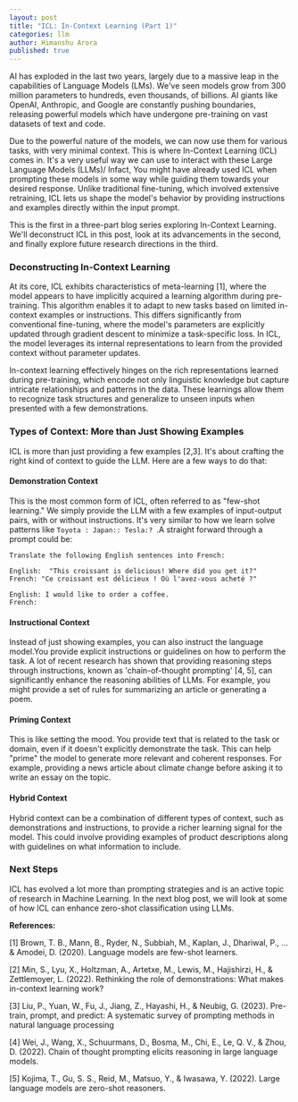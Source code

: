 ```yaml
---
layout: post
title: "ICL: In-Context Learning (Part 1)"
categories: llm
author: Himanshu Arora
published: true
---
```




AI has exploded in the last two years, largely due to a massive leap in the capabilities of Language Models (LMs). We've seen models grow from 300 million parameters to hundreds, even thousands, of billions. AI giants like OpenAI, Anthropic, and Google are constantly pushing boundaries, releasing powerful models which have undergone pre-training on vast datasets of text and code.

Due to the powerful nature of the models, we can now use them for various tasks, with very minimal context. This is where In-Context Learning (ICL) comes in. It's a very useful way we can use to interact with these Large Language Models (LLMs)/ Infact, You might have already used ICL when prompting these models in some way while guiding them towards your desired response. Unlike traditional fine-tuning, which involved extensive retraining, ICL lets us shape the model's behavior by providing instructions and examples directly within the input prompt.

This is the first in a three-part blog series exploring In-Context Learning. We'll deconstruct ICL in this post, look at its advancements in the second, and finally explore future research directions in the third.

### Deconstructing In-Context Learning

At its core, ICL exhibits characteristics of meta-learning [1], where the model appears to have implicitly acquired a learning algorithm during pre-training. This algorithm enables it to adapt to new tasks based on limited in-context examples or instructions. This differs significantly from conventional fine-tuning, where the model's parameters are explicitly updated through gradient descent to minimize a task-specific loss. In ICL, the model leverages its internal representations to learn from the provided context without parameter updates.

In-context learning effectively hinges on the rich representations learned during pre-training, which encode not only linguistic knowledge but capture intricate relationships and patterns in the data. These learnings allow them to recognize task structures and generalize to unseen inputs when presented with a few demonstrations.


### Types of Context: More than Just Showing Examples

ICL is more than just providing a few examples [2,3]. It's about crafting the right kind of context to guide the LLM. Here are a few ways to do that:

#### Demonstration Context
This is the most common form of ICL, often referred to as "few-shot learning." We simply provide the LLM with a few examples of input-output pairs, with or without instructions. It's very similar to how we learn solve patterns like `Toyota : Japan:: Tesla:? `.A straight forward through a prompt could be:

```
Translate the following English sentences into French:

English:  "This croissant is delicious! Where did you get it?"
French: "Ce croissant est délicieux ! Où l'avez-vous acheté ?"

English: I would like to order a coffee.
French:
```


#### Instructional Context
Instead of just showing examples, you can also instruct the language model.You provide explicit instructions or guidelines on how to perform the task. A lot of recent research has shown that providing reasoning steps through instructions, known as 'chain-of-thought prompting' [4, 5], can significantly enhance the reasoning abilities of LLMs.  For example, you might provide a set of rules for summarizing an article or generating a poem.

#### Priming Context
This is like setting the mood. You provide text that is related to the task or domain, even if it doesn't explicitly demonstrate the task. This can help "prime" the model to generate more relevant and coherent responses. For example, providing a news article about climate change before asking it to write an essay on the topic.

#### Hybrid Context
Hybrid context can be a combination of different types of context, such as demonstrations and instructions, to provide a richer learning signal for the model. This could involve providing examples of product descriptions along with guidelines on what information to include.

### Next Steps

ICL has evolved a lot more than prompting strategies and is an active topic of research in Machine Learning. In the next blog post, we will look at some of how ICL can enhance zero-shot classification using LLMs.


<strong>References:</strong>

[1] Brown, T. B., Mann, B., Ryder, N., Subbiah, M., Kaplan, J., Dhariwal, P., ... & Amodei, D. (2020). Language models are few-shot learners.

[2] Min, S., Lyu, X., Holtzman, A., Artetxe, M., Lewis, M., Hajishirzi, H., & Zettlemoyer, L. (2022). Rethinking the role of demonstrations: What makes in-context learning work? 

[3] Liu, P., Yuan, W., Fu, J., Jiang, Z., Hayashi, H., & Neubig, G. (2023). Pre-train, prompt, and predict: A systematic survey of prompting methods in natural language processing

[4] Wei, J., Wang, X., Schuurmans, D., Bosma, M., Chi, E., Le, Q. V., & Zhou, D. (2022). Chain of thought prompting elicits reasoning in large language models. 

[5] Kojima, T., Gu, S. S., Reid, M., Matsuo, Y., & Iwasawa, Y. (2022). Large language models are zero-shot reasoners.